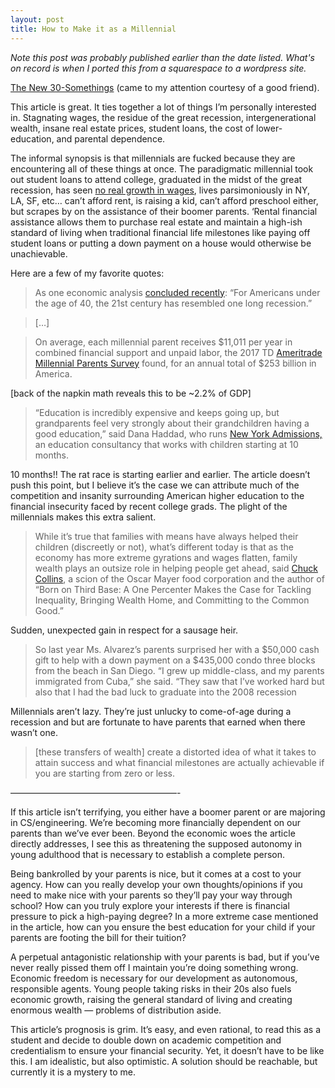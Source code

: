 ```yaml
---
layout: post
title: How to Make it as a Millennial
---
```



*Note this post was probably published earlier than the date listed. What's on record is when I ported this from a squarespace to a wordpress site.*

[The New 30-Somethings](https://www.nytimes.com/2019/03/02/style/financial-independence-30s.html) (came to my attention courtesy of a good friend).

This article is great. It ties together a lot of things I’m personally interested in. Stagnating wages, the residue of the great recession, intergenerational wealth, insane real estate prices, student loans, the cost of lower-education, and parental dependence.

The informal synopsis is that millennials are fucked because they are encountering all of these things at once. The paradigmatic millennial took out student loans to attend college, graduated in the midst of the great recession, has seen [no real growth in wages](http://www.pewresearch.org/fact-tank/2018/08/07/for-most-us-workers-real-wages-have-barely-budged-for-decades/), lives parsimoniously in NY, LA, SF, etc… can’t afford rent, is raising a kid, can’t afford preschool either, but scrapes by on the assistance of their boomer parents. ‘Rental financial assistance allows them to purchase real estate and maintain a high-ish standard of living when traditional financial life milestones like paying off student loans or putting a down payment on a house would otherwise be unachievable.

Here are a few of my favorite quotes:

>As one economic analysis [concluded recently](https://www.nytimes.com/2019/01/27/opinion/buttigieg-2020-millennials.html?module=inline): “For Americans under the age of 40, the 21st century has resembled one long recession.”

>[…]

>On average, each millennial parent receives $11,011 per year in combined financial support and unpaid labor, the 2017 TD [Ameritrade Millennial Parents Survey](https://www.amtd.com/news-and-stories/press-releases/press-release-details/2017/How-Millennial-Parents-Raise-Kids-Without-Risking-Their-Own-Financial-Future/default.aspx) found, for an annual total of $253 billion in America.

[back of the napkin math reveals this to be ~2.2% of GDP]

>“Education is incredibly expensive and keeps going up, but grandparents feel very strongly about their grandchildren having a good education,” said Dana Haddad, who runs [New York Admissions,](http://www.nyadmissions.com/about/) an education consultancy that works with children starting at 10 months.

10 months!! The rat race is starting earlier and earlier. The article doesn’t push this point, but I believe it’s the case we can attribute much of the competition and insanity surrounding American higher education to the financial insecurity faced by recent college grads. The plight of the millennials makes this extra salient.

>While it’s true that families with means have always helped their children (discreetly or not), what’s different today is that as the economy has more extreme gyrations and wages flatten, family wealth plays an outsize role in helping people get ahead, said [Chuck Collins](https://ips-dc.org/ips-authors/chuck-collins/), a scion of the Oscar Mayer food corporation and the author of “Born on Third Base: A One Percenter Makes the Case for Tackling Inequality, Bringing Wealth Home, and Committing to the Common Good.”

Sudden, unexpected gain in respect for a sausage heir.

>So last year Ms. Alvarez’s parents surprised her with a $50,000 cash gift to help with a down payment on a $435,000 condo three blocks from the beach in San Diego. “I grew up middle-class, and my parents immigrated from Cuba,” she said. “They saw that I’ve worked hard but also that I had the bad luck to graduate into the 2008 recession

Millennials aren’t lazy. They’re just unlucky to come-of-age during a recession and but are fortunate to have parents that earned when there wasn’t one.

>[these transfers of wealth] create a distorted idea of what it takes to attain success and what financial milestones are actually achievable if you are starting from zero or less.

———————————————————-

If this article isn’t terrifying, you either have a boomer parent or are majoring in CS/engineering. We’re becoming more financially dependent on our parents than we’ve ever been. Beyond the economic woes the article directly addresses, I see this as threatening the supposed autonomy in young adulthood that is necessary to establish a complete person.

Being bankrolled by your parents is nice, but it comes at a cost to your agency. How can you really develop your own thoughts/opinions if you need to make nice with your parents so they’ll pay your way through school? How can you truly explore your interests if there is financial pressure to pick a high-paying degree? In a more extreme case mentioned in the article, how can you ensure the best education for your child if your parents are footing the bill for their tuition?

A perpetual antagonistic relationship with your parents is bad, but if you’ve never really pissed them off I maintain you’re doing something wrong. Economic freedom is necessary for our development as autonomous, responsible agents. Young people taking risks in their 20s also fuels economic growth, raising the general standard of living and creating enormous wealth — problems of distribution aside.

This article’s prognosis is grim. It’s easy, and even rational, to read this as a student and decide to double down on academic competition and credentialism to ensure your financial security. Yet, it doesn’t have to be like this. I am idealistic, but also optimistic. A solution should be reachable, but currently it is a mystery to me.
